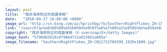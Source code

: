 ```yaml
---
layout: post
title:  "南非海岸附近的南露脊鲸"
date:   "2018-09-27 16:00:00 +0800"
image_url: "http://cn.bing.com/az/hprichbg/rb/SouthernRightFlukes_ZH-CN11723769399_1920x1080.jpg"
link: "/search?q=%e6%88%88%e5%b0%94%e9%9f%a6%e7%89%a1%e8%9b%8e%e8%8a%82&form=hpcapt&mkt=zh-cn"
copyright: "南非海岸附近的南露脊鲸 (© oversnap/E+/Getty Images)"
image_hash: "57969b5618c0f9864712a015661a005a"
image_filename: "SouthernRightFlukes_ZH-CN11723769399_1920x1080.jpg"
---
```

